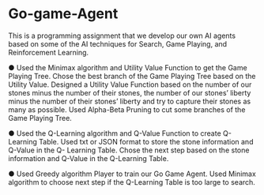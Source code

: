 # Go-game-Agent
This is a programming assignment that we develop our own AI agents based on some of the AI techniques for Search, Game Playing, and Reinforcement Learning.

● Used the Minimax algorithm and Utility Value Function to get the Game Playing Tree. Chose the best branch of the Game Playing Tree based on the Utility Value. Designed a Utility Value Function based on the number of our stones minus the number of their stones, the number of our stones’ liberty minus the number of their stones’ liberty and try to capture their stones as many as possible. Used Alpha-Beta Pruning to cut some branches of the Game Playing Tree.

● Used the Q-Learning algorithm and Q-Value Function to create Q-Learning Table. Used txt or JSON format to store the stone information and Q-Value in the Q- Learning Table. Chose the next step based on the stone information and Q-Value in the Q-Learning Table.

● Used Greedy algorithm Player to train our Go Game Agent. Used Minimax algorithm to choose next step if the Q-Learning Table is too large to search.
